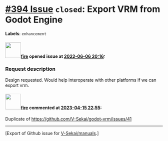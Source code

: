 # [\#394 Issue](https://github.com/V-Sekai/manuals/issues/394) `closed`: Export VRM from Godot Engine
**Labels**: `enhancement`


#### <img src="https://avatars.githubusercontent.com/u/32321?u=c2e06a3d2b49a467aa907e54aa259516440267cc&v=4" width="50">[fire](https://github.com/fire) opened issue at [2022-06-06 20:16](https://github.com/V-Sekai/manuals/issues/394):

### Request description

Design requested. Would help interoperate with other platforms if we can export vrm.

#### <img src="https://avatars.githubusercontent.com/u/32321?u=c2e06a3d2b49a467aa907e54aa259516440267cc&v=4" width="50">[fire](https://github.com/fire) commented at [2023-04-15 22:55](https://github.com/V-Sekai/manuals/issues/394#issuecomment-1509993256):

Duplicate of https://github.com/V-Sekai/godot-vrm/issues/41


-------------------------------------------------------------------------------



[Export of Github issue for [V-Sekai/manuals](https://github.com/V-Sekai/manuals).]
